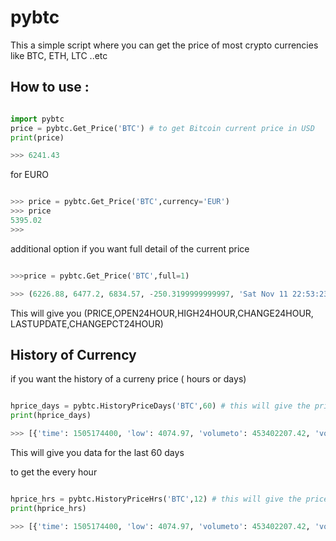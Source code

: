 # pybtc

This a simple script where you can get the price of most crypto currencies like BTC, ETH, LTC ..etc

## How to use :

```python

import pybtc
price = pybtc.Get_Price('BTC') # to get Bitcoin current price in USD
print(price)

>>> 6241.43

```
for EURO 
```python

>>> price = pybtc.Get_Price('BTC',currency='EUR')
>>> price
5395.02
>>> 


```
additional option if you want full detail of the current price

```python

>>>price = pybtc.Get_Price('BTC',full=1)

>>> (6226.88, 6477.2, 6834.57, -250.3199999999997, 'Sat Nov 11 22:53:23 2017', -3.864632866053228)

```
This will give you (PRICE,OPEN24HOUR,HIGH24HOUR,CHANGE24HOUR, LASTUPDATE,CHANGEPCT24HOUR)

## History of Currency

if you want the history of a curreny price ( hours or days)

```python

hprice_days = pybtc.HistoryPriceDays('BTC',60) # this will give the price details for the last 60 days 
print(hprice_days) 

>>> [{'time': 1505174400, 'low': 4074.97, 'volumeto': 453402207.42, 'volumefrom': 107041.94, 'high': 4387.76, 'close': 4158.92, 'open': 4217.9} .....
```
This will give you data for the last 60 days

to get the every hour 
```python

hprice_hrs = pybtc.HistoryPriceHrs('BTC',12) # this will give the price details for the last 12 hrs 
print(hprice_hrs) 

>>> [{'time': 1505174400, 'low': 4074.97, 'volumeto': 453402207.42, 'volumefrom': 107041.94, 'high': 4387.76, 'close': 4158.92, 'open': 4217.9} .....
```


